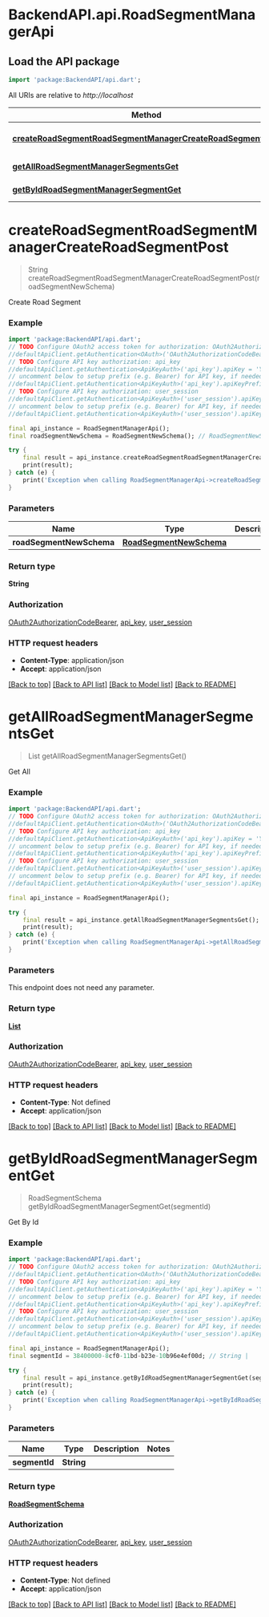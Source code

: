 # BackendAPI.api.RoadSegmentManagerApi

## Load the API package
```dart
import 'package:BackendAPI/api.dart';
```

All URIs are relative to *http://localhost*

Method | HTTP request | Description
------------- | ------------- | -------------
[**createRoadSegmentRoadSegmentManagerCreateRoadSegmentPost**](RoadSegmentManagerApi.md#createroadsegmentroadsegmentmanagercreateroadsegmentpost) | **POST** /road-segment-manager/create_road_segment | Create Road Segment
[**getAllRoadSegmentManagerSegmentsGet**](RoadSegmentManagerApi.md#getallroadsegmentmanagersegmentsget) | **GET** /road-segment-manager/segments | Get All
[**getByIdRoadSegmentManagerSegmentGet**](RoadSegmentManagerApi.md#getbyidroadsegmentmanagersegmentget) | **GET** /road-segment-manager/segment | Get By Id


# **createRoadSegmentRoadSegmentManagerCreateRoadSegmentPost**
> String createRoadSegmentRoadSegmentManagerCreateRoadSegmentPost(roadSegmentNewSchema)

Create Road Segment

### Example
```dart
import 'package:BackendAPI/api.dart';
// TODO Configure OAuth2 access token for authorization: OAuth2AuthorizationCodeBearer
//defaultApiClient.getAuthentication<OAuth>('OAuth2AuthorizationCodeBearer').accessToken = 'YOUR_ACCESS_TOKEN';
// TODO Configure API key authorization: api_key
//defaultApiClient.getAuthentication<ApiKeyAuth>('api_key').apiKey = 'YOUR_API_KEY';
// uncomment below to setup prefix (e.g. Bearer) for API key, if needed
//defaultApiClient.getAuthentication<ApiKeyAuth>('api_key').apiKeyPrefix = 'Bearer';
// TODO Configure API key authorization: user_session
//defaultApiClient.getAuthentication<ApiKeyAuth>('user_session').apiKey = 'YOUR_API_KEY';
// uncomment below to setup prefix (e.g. Bearer) for API key, if needed
//defaultApiClient.getAuthentication<ApiKeyAuth>('user_session').apiKeyPrefix = 'Bearer';

final api_instance = RoadSegmentManagerApi();
final roadSegmentNewSchema = RoadSegmentNewSchema(); // RoadSegmentNewSchema | 

try {
    final result = api_instance.createRoadSegmentRoadSegmentManagerCreateRoadSegmentPost(roadSegmentNewSchema);
    print(result);
} catch (e) {
    print('Exception when calling RoadSegmentManagerApi->createRoadSegmentRoadSegmentManagerCreateRoadSegmentPost: $e\n');
}
```

### Parameters

Name | Type | Description  | Notes
------------- | ------------- | ------------- | -------------
 **roadSegmentNewSchema** | [**RoadSegmentNewSchema**](RoadSegmentNewSchema.md)|  | 

### Return type

**String**

### Authorization

[OAuth2AuthorizationCodeBearer](../README.md#OAuth2AuthorizationCodeBearer), [api_key](../README.md#api_key), [user_session](../README.md#user_session)

### HTTP request headers

 - **Content-Type**: application/json
 - **Accept**: application/json

[[Back to top]](#) [[Back to API list]](../README.md#documentation-for-api-endpoints) [[Back to Model list]](../README.md#documentation-for-models) [[Back to README]](../README.md)

# **getAllRoadSegmentManagerSegmentsGet**
> List<RoadSegmentSchema> getAllRoadSegmentManagerSegmentsGet()

Get All

### Example

```dart
import 'package:BackendAPI/api.dart';
// TODO Configure OAuth2 access token for authorization: OAuth2AuthorizationCodeBearer
//defaultApiClient.getAuthentication<OAuth>('OAuth2AuthorizationCodeBearer').accessToken = 'YOUR_ACCESS_TOKEN';
// TODO Configure API key authorization: api_key
//defaultApiClient.getAuthentication<ApiKeyAuth>('api_key').apiKey = 'YOUR_API_KEY';
// uncomment below to setup prefix (e.g. Bearer) for API key, if needed
//defaultApiClient.getAuthentication<ApiKeyAuth>('api_key').apiKeyPrefix = 'Bearer';
// TODO Configure API key authorization: user_session
//defaultApiClient.getAuthentication<ApiKeyAuth>('user_session').apiKey = 'YOUR_API_KEY';
// uncomment below to setup prefix (e.g. Bearer) for API key, if needed
//defaultApiClient.getAuthentication<ApiKeyAuth>('user_session').apiKeyPrefix = 'Bearer';

final api_instance = RoadSegmentManagerApi();

try {
    final result = api_instance.getAllRoadSegmentManagerSegmentsGet();
    print(result);
} catch (e) {
    print('Exception when calling RoadSegmentManagerApi->getAllRoadSegmentManagerSegmentsGet: $e\n');
}
```

### Parameters
This endpoint does not need any parameter.

### Return type

[**List<RoadSegmentSchema>**](RoadSegmentSchema.md)

### Authorization

[OAuth2AuthorizationCodeBearer](../README.md#OAuth2AuthorizationCodeBearer), [api_key](../README.md#api_key), [user_session](../README.md#user_session)

### HTTP request headers

 - **Content-Type**: Not defined
 - **Accept**: application/json

[[Back to top]](#) [[Back to API list]](../README.md#documentation-for-api-endpoints) [[Back to Model list]](../README.md#documentation-for-models) [[Back to README]](../README.md)

# **getByIdRoadSegmentManagerSegmentGet**
> RoadSegmentSchema getByIdRoadSegmentManagerSegmentGet(segmentId)

Get By Id

### Example

```dart
import 'package:BackendAPI/api.dart';
// TODO Configure OAuth2 access token for authorization: OAuth2AuthorizationCodeBearer
//defaultApiClient.getAuthentication<OAuth>('OAuth2AuthorizationCodeBearer').accessToken = 'YOUR_ACCESS_TOKEN';
// TODO Configure API key authorization: api_key
//defaultApiClient.getAuthentication<ApiKeyAuth>('api_key').apiKey = 'YOUR_API_KEY';
// uncomment below to setup prefix (e.g. Bearer) for API key, if needed
//defaultApiClient.getAuthentication<ApiKeyAuth>('api_key').apiKeyPrefix = 'Bearer';
// TODO Configure API key authorization: user_session
//defaultApiClient.getAuthentication<ApiKeyAuth>('user_session').apiKey = 'YOUR_API_KEY';
// uncomment below to setup prefix (e.g. Bearer) for API key, if needed
//defaultApiClient.getAuthentication<ApiKeyAuth>('user_session').apiKeyPrefix = 'Bearer';

final api_instance = RoadSegmentManagerApi();
final segmentId = 38400000-8cf0-11bd-b23e-10b96e4ef00d; // String | 

try {
    final result = api_instance.getByIdRoadSegmentManagerSegmentGet(segmentId);
    print(result);
} catch (e) {
    print('Exception when calling RoadSegmentManagerApi->getByIdRoadSegmentManagerSegmentGet: $e\n');
}
```

### Parameters

Name | Type | Description  | Notes
------------- | ------------- | ------------- | -------------
 **segmentId** | **String**|  | 

### Return type

[**RoadSegmentSchema**](RoadSegmentSchema.md)

### Authorization

[OAuth2AuthorizationCodeBearer](../README.md#OAuth2AuthorizationCodeBearer), [api_key](../README.md#api_key), [user_session](../README.md#user_session)

### HTTP request headers

 - **Content-Type**: Not defined
 - **Accept**: application/json

[[Back to top]](#) [[Back to API list]](../README.md#documentation-for-api-endpoints) [[Back to Model list]](../README.md#documentation-for-models) [[Back to README]](../README.md)

